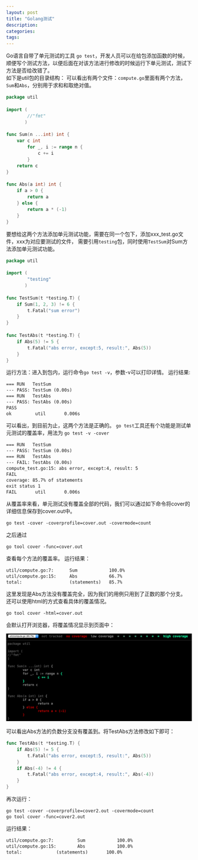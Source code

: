 ```yaml
---
layout: post
title: "Golang测试"
description: 
categories:
tags: 
---
```


Go语言自带了单元测试的工具 `go test`，开发人员可以在给包添加函数的时候，顺便写个测试方法，以便后面在对该方法进行修改的时候运行下单元测试，测试下方法是否给改错了。    
如下是util包的目录结构：
可以看出有两个文件：`compute.go`里面有两个方法，`Sum`和`Abs`，分别用于求和和取绝对值。

``` go
package util

import (
        //"fmt"
       )

func Sum(n ...int) int {
    var c int
        for _, i := range n {
            c += i
        }
    return c
}

func Abs(a int) int {
    if a > 0 {
        return a
    } else {
        return a * (-1)
    }
}
```

要想给这两个方法添加单元测试功能，需要在同一个包下，添加xxx_test.go文件，xxx为对应要测试的文件， 
需要引用`testing`包，同时使用`TestSum`对Sum方法添加单元测试功能。

``` go
package util

import (
        "testing"
       )

func TestSum(t *testing.T) {
    if Sum(1, 2, 3) != 6 {
        t.Fatal("sum error")
    }
}

func TestAbs(t *testing.T) {
    if Abs(5) != 5 {
        t.Fatal("abs error, except:5, result:", Abs(5))
    }
}
```

运行方法：进入到包内，运行命令`go test -v`，参数-v可以打印详情。
运行结果:

    === RUN   TestSum
    --- PASS: TestSum (0.00s)
    === RUN   TestAbs
    --- PASS: TestAbs (0.00s)
    PASS
    ok         util       0.006s

可以看出，到目前为止，这两个方法是正确的。
`go test`工具还有个功能是测试单元测试的覆盖率，用法为 `go test -v -cover`

    === RUN   TestSum
    --- PASS: TestSum (0.00s)
    === RUN   TestAbs
    --- FAIL: TestAbs (0.00s)
    compute_test.go:15: abs error, except:4, result: 5
    FAIL
    coverage: 85.7% of statements
    exit status 1
    FAIL       util       0.006s

从覆盖率来看，单元测试没有覆盖全部的代码，我们可以通过如下命令将cover的详细信息保存到cover.out中。

    go test -cover -coverprofile=cover.out -covermode=count

之后通过

    go tool cover -func=cover.out

查看每个方法的覆盖率。
运行结果：

    util/compute.go:7:      Sum            100.0%
    util/compute.go:15:     Abs            66.7%
    total:                  (statements)   85.7%

这里发现是Abs方法没有覆盖完全，因为我们的用例只用到了正数的那个分支。
还可以使用html的方式查看具体的覆盖情况。 

    go tool cover -html=cover.out

会默认打开浏览器，将覆盖情况显示到页面中：


<center>
<img src="/images/cover_html.png">
</center>

可以看出Abs方法的负数分支没有覆盖到。将TestAbs方法修改如下即可：

``` go
func TestAbs(t *testing.T) {
    if Abs(5) != 5 {
        t.Fatal("abs error, except:5, result:", Abs(5))
    }
    if Abs(-4) != 4 {
        t.Fatal("abs error, except:4, result:", Abs(-4))
    }
}
```

再次运行：

    go test -cover -coverprofile=cover2.out -covermode=count
    go tool cover -func=cover2.out

运行结果：

    util/compute.go:7:         Sum            100.0%
    util/compute.go:15:        Abs            100.0%
    total:             (statements)       100.0%

